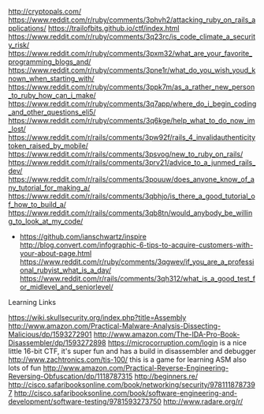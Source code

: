 http://cryptopals.com/
https://www.reddit.com/r/ruby/comments/3phvh2/attacking_ruby_on_rails_applications/
https://trailofbits.github.io/ctf/index.html
https://www.reddit.com/r/ruby/comments/3q23rc/is_code_climate_a_security_risk/
https://www.reddit.com/r/ruby/comments/3pxm32/what_are_your_favorite_programming_blogs_and/
https://www.reddit.com/r/ruby/comments/3pne1r/what_do_you_wish_youd_known_when_starting_with/
https://www.reddit.com/r/ruby/comments/3ppk7m/as_a_rather_new_person_to_ruby_how_can_i_make/
https://www.reddit.com/r/ruby/comments/3q7app/where_do_i_begin_coding_and_other_questions_eli5/
https://www.reddit.com/r/ruby/comments/3q6kge/help_what_to_do_now_im_lost/
https://www.reddit.com/r/rails/comments/3pw92f/rails_4_invalidauthenticitytoken_raised_by_mobile/
https://www.reddit.com/r/rails/comments/3psvog/new_to_ruby_on_rails/
https://www.reddit.com/r/rails/comments/3prv21/advice_to_a_junmed_rails_dev/
https://www.reddit.com/r/rails/comments/3pouuw/does_anyone_know_of_any_tutorial_for_making_a/
https://www.reddit.com/r/rails/comments/3qbhjo/is_there_a_good_tutorial_of_how_to_build_a/
https://www.reddit.com/r/rails/comments/3qb8tn/would_anybody_be_willing_to_look_at_my_code/
  * https://github.com/ianschwartz/inspire
http://blog.convert.com/infographic-6-tips-to-acquire-customers-with-your-about-page.html
https://www.reddit.com/r/ruby/comments/3qgwev/if_you_are_a_professional_rubyist_what_is_a_day/
https://www.reddit.com/r/rails/comments/3qh312/what_is_a_good_test_for_midlevel_and_seniorlevel/

Learning Links

https://wiki.skullsecurity.org/index.php?title=Assembly
http://www.amazon.com/Practical-Malware-Analysis-Dissecting-Malicious/dp/1593272901
http://www.amazon.com/The-IDA-Pro-Book-Disassembler/dp/1593272898
https://microcorruption.com/login is a nice little 16-bit CTF, it's super fun and has a build in disassembler and debugger
http://www.zachtronics.com/tis-100/ this is a game for learning ASM also lots of fun
http://www.amazon.com/Practical-Reverse-Engineering-Reversing-Obfuscation/dp/1118787315
http://beginners.re/
http://cisco.safaribooksonline.com/book/networking/security/9781118787397
http://cisco.safaribooksonline.com/book/software-engineering-and-development/software-testing/9781593273750
http://www.radare.org/r/
